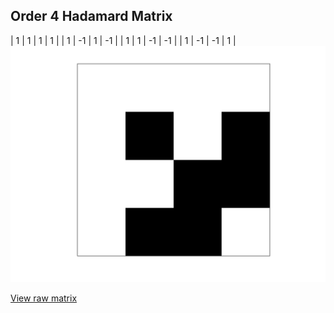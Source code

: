 ## Order 4 Hadamard Matrix

<div style="overflow-x:auto;">
| 1 | 1 | 1 | 1 |
| 1 | -1 | 1 | -1 |
| 1 | 1 | -1 | -1 |
| 1 | -1 | -1 | 1 |
</div>

<img src="4.png" class="img-responsive" alt="">

[View raw matrix](order4.txt)
